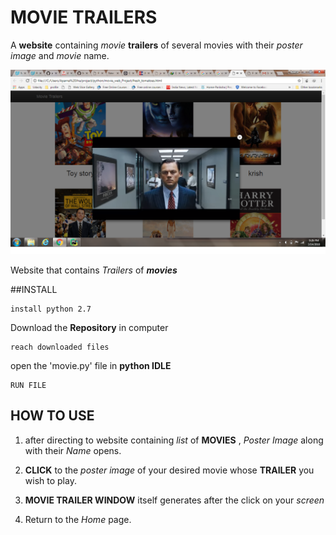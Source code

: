 # MOVIE TRAILERS

A **website** containing _movie_ **trailers** of several movies with their 
_poster_ _image_ and _movie_ name.

![MOVIE TRAILER PICTURE](trailerscreen.png)

Website that contains _Trailers_ of **_movies_**

##INSTALL

```
install python 2.7
```

Download the **Repository** in computer

```
reach downloaded files
```


open the 'movie.py' file in **python IDLE** 

```
RUN FILE
```


## HOW TO USE
1. after directing to website containing _list_ of **MOVIES** , _Poster_ _Image_ 
along with their _Name_ opens.

2. **CLICK** to the _poster_ _image_ of your desired movie whose **TRAILER**
 you wish to play.
 
 3. **MOVIE TRAILER WINDOW** itself generates after the click on your _screen_
 
 4. Return to the _Home_ page.
